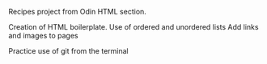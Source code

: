 Recipes project from Odin HTML section.

Creation of HTML boilerplate.
Use of ordered and unordered lists
Add links and images to pages

Practice use of git from the terminal